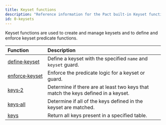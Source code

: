 ```yaml
---
title: Keyset functions
description: "Reference information for the Pact built-in Keyset functions."
id: 0-keysets
---
```


Keyset functions are used to create and manage keysets and to define and enforce keyset predicate functions.

| Function | Description |
| :-------- | :----------- |
| [define&#8209;keyset](/pact-5/Keysets/define-keyset) | Define a keyset with the specified `name` and `keyset` guard.|
| [enforce&#8209;keyset](/pact-5/Keysets/enforce-keysetd) | Enforce the predicate logic for a keyset or guard.|
| [keys&#8209;2](/pact-5/Keysets/keys-2) | Determine if there are at least two keys that match the keys defined in a keyset.|
| [keys&#8209;all](/pact-5/Keysets/keys-all) | Determine if all of the keys defined in the keyset are matched.|
| [keys](/pact-5/Keysets/keys) | Return all keys present in a specified table.|
